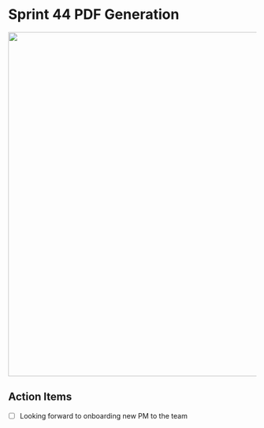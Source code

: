# Sprint 44 PDF Generation

<img
src="https://lh4.googleusercontent.com/_TKV5JaVKGgpdTUrSBwRazUHKACh0aAl9PBiRM-kSEQgh3TeXS9NDS8N1T24r5MmE0bSDKJK7Jz8qz0FJDdcAWhJITRNfxfehGgv6joNcLxq4dwbuSatQOEDiJsb5AZ_J2vinZ2K" width="700">

## Action Items
 - [ ] Looking forward to onboarding new PM to the team
